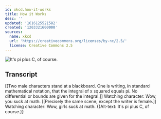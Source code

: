 ```yaml
---
id: xkcd.how-it-works
title: How it Works
desc: ''
updated: '1616125521582'
created: '1203321600000'
sources:
  name: xkcd
  url: 'https://creativecommons.org/licenses/by-nc/2.5/'
  license: Creative Commons 2.5
---
```

![It's pi plus C, of course.](https://imgs.xkcd.com/comics/how_it_works.png)

## Transcript
[[Two male characters stand at a blackboard. One is writing, in standard mathematical notation, that the integral of x squared equals pi. No differential or bounds are given for the integral.]]
Watching character: Wow, you suck at math.
[[Precisely the same scene, except the writer is female.]]
Watching character: Wow, girls suck at math.
{{Alt-text: It's pi plus C, of course.}}
